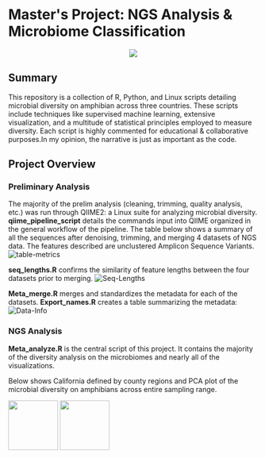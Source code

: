 # Master's Project: NGS Analysis & Microbiome Classification

<p align="center">
  <img src="https://vectorified.com/images/dna-icon-png-17.png" />
</p>

## Summary
This repository is a collection of R, Python, and Linux scripts detailing microbial diversity on amphibian across three countries. These scripts include techniques like supervised machine learning, extensive visualization, and a multitude of statistical principles employed to measure diversity. Each script is highly commented for educational & collaborative purposes.In my opinion, the narrative is just as important as the code.

## Project Overview
### Preliminary Analysis
The majority of the prelim analysis (cleaning, trimming, quality analysis, etc.) was run through QIIME2: a Linux suite for analyzing microbial diversity. **qiime_pipeline_script** details the commands input into QIIME organized in the general workflow of the pipeline. The table below shows a summary of all the sequences after denoising, trimming, and merging 4 datasets of NGS data. The features described are unclustered Amplicon Sequence Variants.
![table-metrics](https://user-images.githubusercontent.com/32527761/145107820-36a40813-9dff-4064-bc21-f61d06e76ab5.png)

**seq_lengths.R** confirms the similarity of feature lengths between the four
datasets prior to merging.
![Seq-Lengths](https://user-images.githubusercontent.com/32527761/145122142-ac7ed1ac-cdf9-438f-84a7-2a38f6367ebe.png)

**Meta_merge.R** merges and standardizes the metadata for each of the datasets. **Export_names.R** creates a table summarizing the metadata:
![Data-Info](https://user-images.githubusercontent.com/32527761/145119116-478a560b-6f39-46b7-9c47-d1b6c55e9f66.png)

### NGS Analysis
**Meta_analyze.R** is the central script of this project. It contains the
majority of the diversity analysis on the microbiomes and nearly all of the
visualizations.

Below shows California defined by county regions and PCA plot of the microbial
diversity on amphibians across entire sampling range.
<p fload="left">
  <img src="https://github.com/ryan270/Masters-Computational-Work/files/7672428/cali_labels_2.pdf"
  width="100" height="100" />
  <img src="https://github.com/ryan270/Masters-Computational-Work/files/7672437/the_plotv11.pdf"
  width="100" height="100" />
</p>


